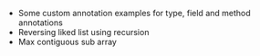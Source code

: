 - Some custom annotation examples for type, field and method annotations
- Reversing liked list using recursion
- Max contiguous sub array 